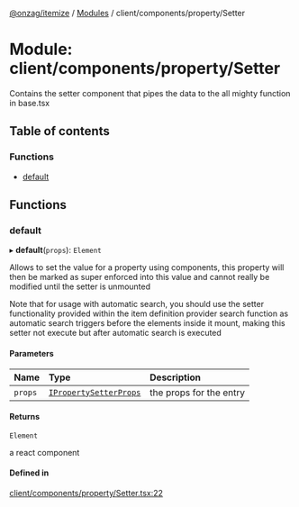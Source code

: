 [@onzag/itemize](../README.md) / [Modules](../modules.md) / client/components/property/Setter

# Module: client/components/property/Setter

Contains the setter component that pipes the data to the all mighty function
in base.tsx

## Table of contents

### Functions

- [default](client_components_property_Setter.md#default)

## Functions

### default

▸ **default**(`props`): `Element`

Allows to set the value for a property using components, this property
will then be marked as super enforced into this value and cannot really
be modified until the setter is unmounted

Note that for usage with automatic search, you should use the setter functionality
provided within the item definition provider search function as automatic search triggers before
the elements inside it mount, making this setter not execute but after automatic search is executed

#### Parameters

| Name | Type | Description |
| :------ | :------ | :------ |
| `props` | [`IPropertySetterProps`](../interfaces/client_components_property_base.IPropertySetterProps.md) | the props for the entry |

#### Returns

`Element`

a react component

#### Defined in

[client/components/property/Setter.tsx:22](https://github.com/onzag/itemize/blob/5c2808d3/client/components/property/Setter.tsx#L22)
